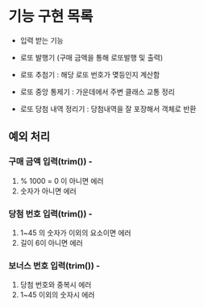 # 기능 구현 목록

- 입력 받는 기능 

- 로또 발행기 (구매 금액을 통해 로또발행 및 출력)

- 로또 추첨기 : 해당 로또 번호가 몆등인지 계산함

- 로또 중앙 통제기 : 가운데에서 주변 클래스 교통 정리

- 로또 당첨 내역 정리기 : 당첨내역을 잘 포장해서 객체로 반환

## 예외 처리

### 구매 금액 입력(trim()) - 
1. % 1000 = 0 이 아니면 에러
2. 숫자가 아니면 에러

### 당첨 번호 입력(trim()) - 
1. 1~45 의 숫자가 이외의 요소이면 에러
2. 길이 6이 아니면 에러

### 보너스 번호 입력(trim()) - 
1. 당첨 번호와 중복시 에러
2. 1~45 이외의 숫자시 에러